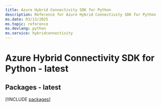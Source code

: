 ```yaml
---
title: Azure Hybrid Connectivity SDK for Python
description: Reference for Azure Hybrid Connectivity SDK for Python
ms.date: 03/13/2025
ms.topic: reference
ms.devlang: python
ms.service: hybridconnectivity
---
```

# Azure Hybrid Connectivity SDK for Python - latest
## Packages - latest
[!INCLUDE [packages](hybrid-connectivity-index.md)]